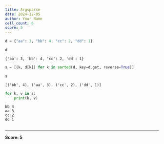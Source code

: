```yaml
---
title: Argsparse
date: 2024-12-05
author: Your Name
cell_count: 6
score: 5
---
```


```python
d = {"aa": 3, "bb": 4, "cc": 2, "dd": 1}
```


```python
d
```




    {'aa': 3, 'bb': 4, 'cc': 2, 'dd': 1}




```python
s = [(k, d[k]) for k in sorted(d, key=d.get, reverse=True)]
```


```python
s
```




    [('bb', 4), ('aa', 3), ('cc', 2), ('dd', 1)]




```python
for k, v in s:
    print(k, v)
```

    bb 4
    aa 3
    cc 2
    dd 1



```python

```


---
**Score: 5**
